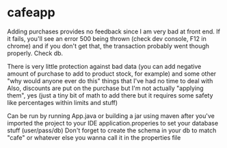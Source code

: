 # cafeapp

Adding purchases provides no feedback since I am very bad at front end. If it fails, you'll see an error 500 being thrown (check dev console, F12 in chrome) and if you don't get that, the transaction probably went though properly. Check db.

There is very little protection against bad data (you can add negative amount of purchase to add to product stock, for example) and some other "why would anyone ever do this" things that I've had no time to deal with
Also, discounts are put on the purchase but I'm not actually "applying them", yes (just a tiny bit of math to add there but it requires some safety like percentages within limits and stuff)


Can be run by running App.java or building a jar using maven after you've imported the project to your IDE
application.properies to set your database stuff (user/pass/db)
Don't forget to create the schema in your db to match "cafe" or whatever else you wanna call it in the properties file
